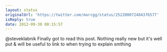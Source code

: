 ```yaml
---
layout: status
originalUrl: 'https://twitter.com/marcgg/status/252200072484376577'
isReply: true
date: 2012-09-30 00:15:57
---
```


@steveklabnik Finally got to read this post. Nothing really new but it's well put &amp; will be useful to link to when trying to explain smthing
